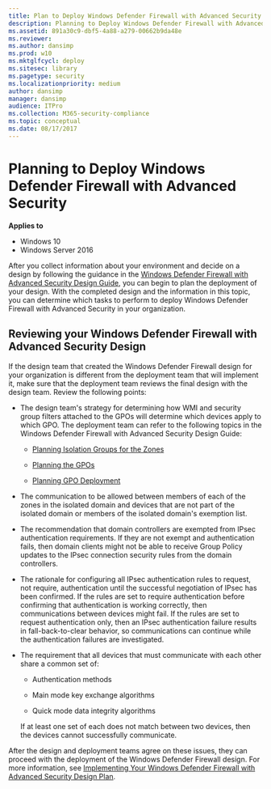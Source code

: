 ```yaml
---
title: Plan to Deploy Windows Defender Firewall with Advanced Security (Windows 10)
description: Planning to Deploy Windows Defender Firewall with Advanced Security
ms.assetid: 891a30c9-dbf5-4a88-a279-00662b9da48e
ms.reviewer: 
ms.author: dansimp
ms.prod: w10
ms.mktglfcycl: deploy
ms.sitesec: library
ms.pagetype: security
ms.localizationpriority: medium
author: dansimp
manager: dansimp
audience: ITPro
ms.collection: M365-security-compliance
ms.topic: conceptual
ms.date: 08/17/2017
---
```


# Planning to Deploy Windows Defender Firewall with Advanced Security

**Applies to**
-   Windows 10
-   Windows Server 2016

After you collect information about your environment and decide on a design by following the guidance in the [Windows Defender Firewall with Advanced Security Design Guide](windows-firewall-with-advanced-security-design-guide.md), you can begin to plan the deployment of your design. With the completed design and the information in this topic, you can determine which tasks to perform to deploy Windows Defender Firewall with Advanced Security in your organization.

## Reviewing your Windows Defender Firewall with Advanced Security Design

If the design team that created the Windows Defender Firewall design for your organization is different from the deployment team that will implement it, make sure that the deployment team reviews the final design with the design team. Review the following points:

-   The design team's strategy for determining how WMI and security group filters attached to the GPOs will determine which devices apply to which GPO. The deployment team can refer to the following topics in the Windows Defender Firewall with Advanced Security Design Guide:

    -   [Planning Isolation Groups for the Zones](planning-isolation-groups-for-the-zones.md)

    -   [Planning the GPOs](planning-the-gpos.md)

    -   [Planning GPO Deployment](planning-gpo-deployment.md)

-   The communication to be allowed between members of each of the zones in the isolated domain and devices that are not part of the isolated domain or members of the isolated domain's exemption list.

-   The recommendation that domain controllers are exempted from IPsec authentication requirements. If they are not exempt and authentication fails, then domain clients might not be able to receive Group Policy updates to the IPsec connection security rules from the domain controllers.

-   The rationale for configuring all IPsec authentication rules to request, not require, authentication until the successful negotiation of IPsec has been confirmed. If the rules are set to require authentication before confirming that authentication is working correctly, then communications between devices might fail. If the rules are set to request authentication only, then an IPsec authentication failure results in fall-back-to-clear behavior, so communications can continue while the authentication failures are investigated.

-   The requirement that all devices that must communicate with each other share a common set of:

    -   Authentication methods

    -   Main mode key exchange algorithms

    -   Quick mode data integrity algorithms

    If at least one set of each does not match between two devices, then the devices cannot successfully communicate.

After the design and deployment teams agree on these issues, they can proceed with the deployment of the Windows Defender Firewall design. For more information, see [Implementing Your Windows Defender Firewall with Advanced Security Design Plan](implementing-your-windows-firewall-with-advanced-security-design-plan.md).
